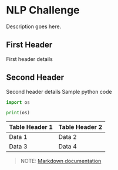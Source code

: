 # NLP Challenge

Description goes here.

## First Header

First header details

## Second Header

Second header details
Sample python code

```python
import os

print(os)
```

|Table Header 1|Table Header 2|
|---|---|
|Data 1|Data 2|
|Data 3|Data 4|

> NOTE: [Markdown documentation](https://www.markdownguide.org/basic-syntax/)

